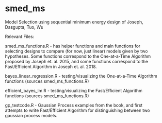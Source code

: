 # smed_ms

Model Selection using sequential minimum energy design of Joseph, Dasgupta, Tuo, Wu

Relevant Files:

smed_ms_functions.R - has helper functions and main functions for selecting designs to compare (for now, just linear) models given by two hypotheses. Some functions correspond to the One-at-a-Time Algorithm proposed by Joseph et. al. 2015, and some functions correspond to the Fast/Efficient Algorithm in Joseph et. al. 2018.

bayes_linear_regression.R - testing/visualizing the One-at-a-Time Algorithm functions (sources smed_ms_functions.R)

efficient_bayes_lm.R - testing/visualizing the Fast/Efficient Algorithm functions (sources smed_ms_functions.R)

gp_testcode.R - Gaussian Process examples from the book, and first attempts to write Fast/Efficient Algorithm for distinguishing between two gaussian process models.


